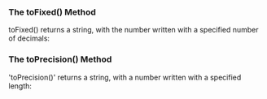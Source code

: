 ### The toFixed() Method
 toFixed() returns a string, with the number written with a specified number of decimals:
 
 
 ### The toPrecision() Method
 'toPrecision()' returns a string, with a number written with a specified length:




